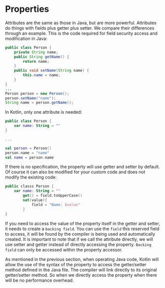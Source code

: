 # Properties

Attributes are the same as those in Java, but are more powerful. Attributes do things with fields plus getter plus setter. We compare their differences through an example. This is the code required for field security access and modification in Java:

```java
public class Person {
    private String name;
    public String getName() {
        return name;
    }
    public void setName(String name) { 
        this.name = name;
    }
}
...
Person person = new Person();
person.setName("name");
String name = person.getName();
```

In Kotlin, only one attribute is needed:

```kotlin
public class Person {
    var name: String = ""
}

...

val person = Person()
person.name = "name"
val name = person.name
```

If there is no specification, the property will use getter and setter by default. Of course it can also be modified for your custom code and does not modify the existing code:

```kotlin
public classs Person {
    var name: String = ""
        get() = field.toUpperCase()
        set(value){
            field = "Name: $value"
        }
}
```

If you need to access the value of the property itself in the getter and setter, it needs to create a `backing field`. You can use the `field` this reserved field to access, it will be found by the compiler is being used and automatically created. It is important to note that if we call the attribute directly, we will use setter and getter instead of directly accessing the property. `Backing field` can only be accessed within the property accessor.

As mentioned in the previous section, when operating Java code, Kotlin will allow the use of the syntax of the property to access the getter/setter method defined in the Java file. The compiler will link directly to its original getter/setter method. So when we directly access the property when there will be no performance overhead.
